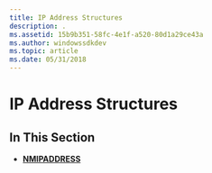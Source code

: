 ```yaml
---
title: IP Address Structures
description: .
ms.assetid: 15b9b351-58fc-4e1f-a520-80d1a29ce43a
ms.author: windowssdkdev
ms.topic: article
ms.date: 05/31/2018
---
```


# IP Address Structures

## In This Section

-   [**NMIPADDRESS**](/windows/desktop/api/Commctrl/ns-commctrl-tagnmipaddress)

 

 




